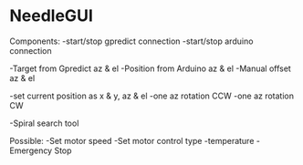# NeedleGUI

Components: 
-start/stop gpredict connection
-start/stop arduino connection

-Target from Gpredict az & el
-Position from Arduino  az & el
-Manual offset az & el

-set current position as x & y, az & el
-one az rotation CCW
-one az rotation CW

-Spiral search tool


Possible:
-Set motor speed
-Set motor control type
-temperature
-Emergency Stop
